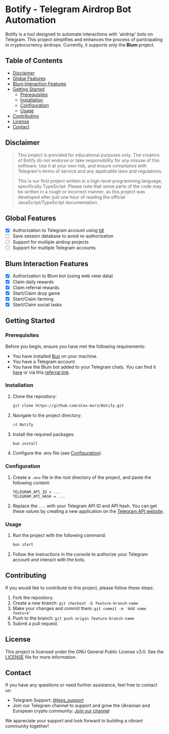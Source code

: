 # Botify - Telegram Airdrop Bot Automation

Botify is a tool designed to automate interactions with 'airdrop' bots on Telegram. This project simplifies and enhances the process of participating in cryptocurrency airdrops. Currently, it supports only the **Blum** project.

## Table of Contents
- [Disclaimer](#disclaimer)
- [Global Features](#global-features)
- [Blum Interaction Features](#blum-interaction-features)
- [Getting Started](#getting-started)
  - [Prerequisites](#prerequisites)
  - [Installation](#installation)
  - [Configuration](#configuration)
  - [Usage](#usage)
- [Contributing](#contributing)
- [License](#license)
- [Contact](#contact)

## Disclaimer
> This project is provided for educational purposes only. The creators of Botify do not endorse or take responsibility for any misuse of this software. Use it at your own risk, and ensure compliance with Telegram's terms of service and any applicable laws and regulations.
>
> This is our first project written in a high-level programming language, specifically TypeScript. Please note that some parts of the code may be written in a rough or incorrect manner, as this project was developed after just one hour of reading the official JavaScript/TypeScript documentation.

## Global Features
- [x] Authorization to Telegram account using [tdl](https://github.com/Bannerets/tdl "Node.js bindings to TDLib")
- [ ] Save session database to avoid re-authorization
- [ ] Support for multiple airdrop projects
- [ ] Support for multiple Telegram accounts

## Blum Interaction Features
- [x] Authorization to Blum bot (using web view data)
- [x] Claim daily rewards
- [x] Claim referral rewards
- [x] Start/Claim drop game
- [x] Start/Claim farming
- [x] Start/Claim social tasks

## Getting Started

### Prerequisites

Before you begin, ensure you have met the following requirements:
- You have installed [Bun](https://bun.sh "Bun is an all-in-one JavaScript runtime & toolkit") on your machine.
- You have a Telegram account.
- You have the Blum bot added to your Telegram chats. You can find it [here](https://t.me/BlumCryptoBot "Blum Bot on Telegram") or via this [referral link](https://t.me/BlumCryptoBot/app?startapp=ref_GQV3W2go3I "Blum Bot on Telegram with referral link").

### Installation

1. Clone the repository:
    ```bash
    git clone https://github.com/alex-mxrz/Botify.git
    ```
2. Navigate to the project directory:
    ```bash
    cd Botify
    ```
3. Install the required packages:
    ```bash
    bun install
    ```
4. Configure the .env file (see [Configuration](#configuration)).

### Configuration

1. Create a `.env` file in the root directory of the project, and paste the following content:
    ```env
    TELEGRAM_API_ID = ...
    TELEGRAM_API_HASH = ...
    ```
2. Replace the `...` with your Telegram API ID and API hash. You can get these values by creating a new application on the [Telegram API website](https://my.telegram.org/apps "Telegram API website").

### Usage

1. Run the project with the following command:
    ```bash
    bun start
    ```
2. Follow the instructions in the console to authorize your Telegram account and interact with the bots.

## Contributing

If you would like to contribute to this project, please follow these steps:
1. Fork the repository.
2. Create a new branch: `git checkout -b feature-branch-name`
3. Make your changes and commit them: `git commit -m 'Add some feature'`
4. Push to the branch: `git push origin feature-branch-name`
5. Submit a pull request.

## License

This project is licensed under the GNU General Public License v3.0. See the [LICENSE](license) file for more information.

## Contact

If you have any questions or need further assistance, feel free to contact us:
- Telegram Support: [@less_support](https://t.me/less_support "Telegram Support")
- Join our Telegram channel to support and grow the Ukrainian and European crypto community: [Join our channel](https://t.me/money_less "Telegram Channel")

We appreciate your support and look forward to building a vibrant community together!
